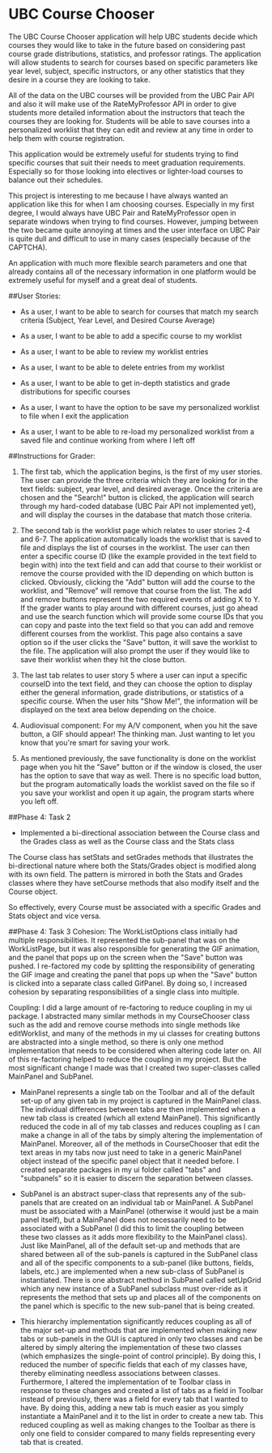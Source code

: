 # UBC Course Chooser

The UBC Course Chooser application will help UBC students decide which courses they would like
to take in the future based on considering past course grade distributions, statistics, and professor ratings.
The application will allow students to search for courses based on specific parameters like
year level, subject, specific instructors, or any other statistics that they desire in a course they are looking to take.


All of the data on the UBC courses will be provided from the UBC Pair API and also it will make use of the
RateMyProfessor API in order to give students more detailed information about the instructors that teach
the courses they are looking for. Students will be able to save courses into a personalized worklist that they can 
edit and review at any time in order to help them with course registration.

This application would be extremely useful for students trying to find specific courses that suit their needs
to meet graduation requirements. Especially so for those looking into electives or lighter-load courses to balance out
their schedules. 

This project is interesting to me because I have always wanted an application like this for when I am choosing courses.
Especially in my first degree, I would always have UBC Pair and RateMyProfessor open in separate windows when trying
to find courses. However, jumping between the two became quite annoying at times and the user interface
on UBC Pair is quite dull and difficult to use in many cases (especially because of the CAPTCHA).

An application with much more flexible search parameters and one that already contains all of the necessary
information in one platform would be extremely useful for myself and a great deal of students.



##User Stories:

- As a user, I want to be able to search for courses that match my search criteria (Subject, Year Level, and Desired Course Average)
- As a user, I want to be able to add a specific course to my worklist
- As a user, I want to be able to review my worklist entries
- As a user, I want to be able to delete entries from my worklist
- As a user, I want to be able to get in-depth statistics and grade distributions for specific courses

- As a user, I want to have the option to be save my personalized worklist to file when I exit the application
- As a user, I want to be able to re-load my personalized worklist from a saved file and continue working from 
where I left off


##Instructions for Grader:

1. The first tab, which the application begins, is the first of my user stories. The user can
provide the three criteria which they are looking for in the text fields: subject, year level, and 
desired average. Once the criteria are chosen and the "Search!" button is clicked, the application will search through my hard-coded database (UBC Pair API not implemented yet), 
and will display the courses in the database that match those criteria.

2. The second tab is the worklist page which relates to user stories 2-4 and 6-7. The application automatically
loads the worklist that is saved to file and displays the list of courses in the worklist.
The user can then enter a specific course ID (like the example provided in the text field to begin with) into the text
field and can add that course to their worklist or remove the course provided with the ID depending on which button is clicked.
Obviously, clicking the "Add" button will add the course to the worklist, and "Remove" will remove that course from the list.
The add and remove buttons represent the two required events of adding X to Y.
If the grader wants to play around with different courses, just go ahead and use the search function which will provide
some course IDs that you can copy and paste into the text field so that you can add and remove different courses from 
the worklist.
This page also contains a save option so if the user clicks the "Save" button, it will save the worklist to the file.
The application will also prompt the user if they would like to save their worklist when they hit the close button.

3. The last tab relates to user story 5 where a user can input a specific courseID into the text field, and they 
can choose the option to display either the general information, grade distributions, or statistics of a specific course.
When the user hits "Show Me!", the information will be displayed on the text area below depending on the choice.

4. Audiovisual component: For my A/V component, when you hit the save button, a GIF should appear! The thinking man.
Just wanting to let you know that you're smart for saving your work.

5. As mentioned previously, the save functionality is done on the worklist page when you hit the "Save" button
or if the window is closed, the user has the option to save that way as well. There is no specific load button, but the
program automatically loads the worklist saved on the file so if you save your worklist and open it up again, the program
starts where you left off.

##Phase 4: Task 2
- Implemented a bi-directional association between the Course class and the Grades class
as well as the Course class and the Stats class

The Course class has setStats and setGrades methods that illustrates the bi-directional nature where both the 
Stats/Grades object is modified along with its own field. The pattern is mirrored in both the Stats and Grades classes
where they have setCourse methods that also modify itself and the Course object.

So effectively, every Course must be associated with a specific Grades and Stats object and vice versa.

##Phase 4: Task 3
Cohesion:  The WorkListOptions class initially had multiple responsibilities. It represented the sub-panel that was 
on the WorkListPage, but it was also responsible for generating the GIF animation, and the panel that pops up on the screen
when the "Save" button was pushed. I re-factored my code by splitting the responsibility of generating the GIF image and
creating the panel that pops up when the "Save" button is clicked into a separate class called GifPanel. By doing so,
I increased cohesion by separating responsibilities of a single class into multiple.


Coupling: I did a large amount of re-factoring to reduce coupling in my ui package. I abstracted many similar methods
 in my CourseChooser class such as the add and remove course methods into single methods like editWorklist,
 and many of the methods in my ui classes for creating buttons are abstracted into a single method, so there
 is only one method implementation that needs to be considered when altering code later on. All of this re-factoring helped
 to reduce the coupling in my project. But the most significant change I made was that I created two super-classes called
 MainPanel and SubPanel.
 
- MainPanel represents a single tab on the Toolbar and all of the default set-up of any given
tab in my project is captured in the MainPanel class. The individual differences between tabs are then implemented when
a new tab class is created (which all extend MainPanel). This significantly reduced the code in all of my tab classes
and reduces coupling as I can make a change in all of the tabs by simply altering the implementation of MainPanel. Moreover,
all of the methods in CourseChooser that edit the text areas in my tabs now just need to take in a generic MainPanel
object instead of the specific panel object that it needed before. I created separate packages in my ui folder called
"tabs" and "subpanels" so it is easier to discern the separation between classes.

- SubPanel is an abstract super-class that represents any of the sub-panels that are created on an individual tab or MainPanel.
A SubPanel must be associated with a MainPanel (otherwise it would just be a main panel itself), but a MainPanel
does not necessarily need to be associated with a SubPanel (I did this to limit the coupling between these two classes
as it adds more flexibility to the MainPanel class). Just like MainPanel, all of the default set-up and methods that 
are shared between all of the sub-panels is captured in the SubPanel class and all of the specific components to a sub-panel
(like buttons, fields, labels, etc.) are implemented when a new sub-class of SubPanel is instantiated.
There is one abstract method in SubPanel called setUpGrid which any new instance of a SubPanel subclass must over-ride
 as it represents the method that sets up and places all of the components on the panel which is specific to the new
 sub-panel that is being created.
 
 - This hierarchy implementation significantly reduces coupling as all of the major set-up and methods that are 
 implemented when making new tabs or sub-panels in the GUI is captured in only two classes and can be altered by simply
 altering the implementation of these two classes (which emphasizes the single-point of control principle). By doing this,
 I reduced the number of specific fields that each of my classes have, thereby eliminating needless associations between
 classes.
 Furthermore, I altered the implementation of te Toolbar class in response to these changes and created a list of tabs as
 a field in Toolbar instead of previously, there was a field for every tab that I wanted to have. By doing this, adding a new
 tab is much easier as you simply instantiate a MainPanel and it to the list in order to create a new tab. This reduced coupling
 as well as making changes to the Toolbar as there is only one field to consider compared to many fields representing
 every tab that is created. 